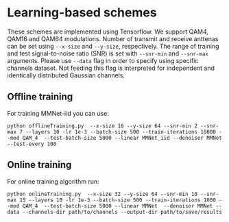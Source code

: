 # Learning-based schemes
These schemes are implemented using Tensorflow. We support QAM4, QAM16 and QAM64 modulations. Number of transmit and receive anttenas can be set using ``--x-size`` and ``--y-size``, respectively. The range of training and test signal-to-noise ratio (SNR) is set with ``--snr-min`` and ``--snr-max`` arguments. Please use ``--data`` flag in order to specify using specific channels dataset. Not feeding this flag is interpreted for independent and identically distributed Gaussian channels.

## Offline training
For training MMNet-iid you can use:
```
python offlineTraining.py  --x-size 16 --y-size 64 --snr-min 2 --snr-max 7 --layers 10 -lr 1e-3 --batch-size 500 --train-iterations 10000 --mod QAM_4  --test-batch-size 5000 --linear MMNet_iid --denoiser MMNet --test-every 100
```

## Online training
For online training algorithm run:
```
python onlineTraining.py  --x-size 32 --y-size 64 --snr-min 10 --snr-max 15 --layers 10 -lr 1e-3 --batch-size 500 --train-iterations 1000 --mod QAM_4  --test-batch-size 5000 --linear MMNet  --denoiser MMNet --data --channels-dir path/to/channels --output-dir path/to/save/results
```
